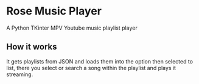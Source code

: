 # Rose Music Player
A Python TKinter MPV Youtube music playlist player
## How it works
It gets playlists from JSON and loads them into the option then selected to list, there you select or search a song within the playlist and plays it streaming.
